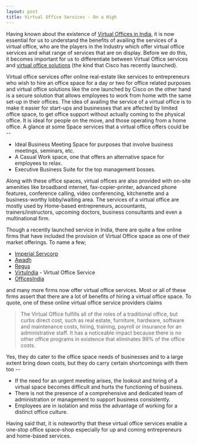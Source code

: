 ```yaml
---
layout: post
title: Virtual Office Services - On a High
---
```


Having known about the existence of <a href="http://brajeshwar.wpengine.com/2008/get-your-virtual-office-in-india/">Virtual Offices in India</a>, it is now essential for us to understand the benefits of availing the services of a virtual office, who are the players in the Industry which offer virtual office services and what range of services that are on display. Before we do this, it becomes important for us to differentiate between Virtual Office services and <a href="http://sify.com/finance/cisco-unveils-virtual-office-solution-news-default-jegxdoafhgi.html">virtual office solutions</a> (the kind that Cisco has recently launched). 

Virtual office services offer online real-estate like services to entrepreneurs who wish to hire an office space for a day or two for office related purposes and virtual office solutions like the one launched by Cisco on the other hand is a secure solution that allows employees to work from home with the same set-up in their offices. The idea of availing the service of a virtual office is to make it easier for start-ups and businesses that are affected by limited office space, to get office support without actually coming to the physical office. It is ideal for people on the move, and those operating from a home office. A glance at some Space services that a virtual office offers could be --

- Ideal Business Meeting Space for purposes that involve business meetings, seminars, etc.
- A Casual Work space, one that offers an alternative space for employees to relax.
- Executive Business Suite for the top management bosses.

Along with these office spaces, virtual offices are also provided with on-site amenities like broadband internet, fax-copier-printer, advanced phone features, conference calling, video conferencing, kitchenette and a business-worthy lobby/waiting area. The services of a virtual office are mostly used by Home-based entrepreneurs, accountants, trainers/instructors, upcoming doctors, business consultants and even a multinational firm.

Though a recently launched service in India, there are quite a few online firms that have included the provision of Virtual Office space as one of their market offerings. To name a few;

- <a href="http://www.servcorp.co.in/">Imperial Servcorp</a>
- <a href="http://www.awadh.in/">Awadh</a>
- <a href="http://www.regus.co.in/">Regus</a>
- <a href="http://www.virtuindia.com/index.html">VirtuIndia</a> - Virtual Office Service
- <a href="http://www.officesindia.com/virtual_office.php">OfficesIndia</a>

and many more firms now offer virtual office services. Most or all of these firms assert that there are a lot of benefits of hiring a virtual office space. To quote, one of these online virtual office service providers claims

> The Virtual Office fulfills all of the roles of a traditional office, but curbs direct cost, such as real estate, furniture, hardware, software and maintenance costs, hiring, training, payroll or insurance for an administrative staff. It has a noticeable impact because there is no other office programs in existence that eliminates 99% of the office costs.

Yes, they do cater to the office space needs of businesses and to a large extent bring down costs, but they do carry certain shortcomings with them too --

- If the need for an urgent meeting arises, the lookout and hiring of a virtual space becomes difficult and hurts the functioning of business.
- There is not the presence of a comprehensive and dedicated team of administration or management to support business consistently.
- Employees are in isolation and miss the advantage of working for a distinct office culture.

Having said that, it is noteworthy that these virtual office services enable a one-stop office space-shop especially for up and coming entrepreneurs and home-based services.

